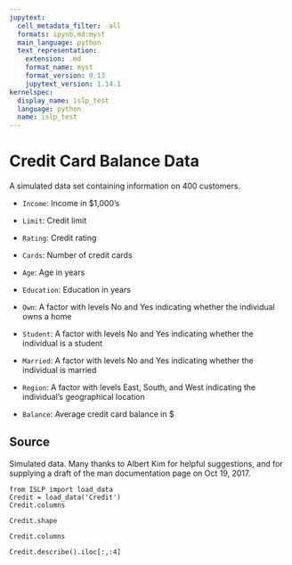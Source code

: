 ```yaml
---
jupytext:
  cell_metadata_filter: -all
  formats: ipynb,md:myst
  main_language: python
  text_representation:
    extension: .md
    format_name: myst
    format_version: 0.13
    jupytext_version: 1.14.1
kernelspec:
  display_name: islp_test
  language: python
  name: islp_test
---
```


# Credit Card Balance Data

A simulated data set containing information on 400 customers.

- `Income`: Income in $1,000’s

- `Limit`: Credit limit

- `Rating`: Credit rating

- `Cards`: Number of credit cards

- `Age`: Age in years

- `Education`: Education in years

- `Own`: A factor with levels No and Yes indicating whether the individual owns a home

- `Student`: A factor with levels No and Yes indicating whether the individual is a student

- `Married`: A factor with levels No and Yes indicating whether the individual is married

- `Region`: A factor with levels East, South, and West indicating the individual’s geographical location

- `Balance`: Average credit card balance in $


## Source

Simulated data. Many thanks to Albert Kim for helpful suggestions,
and for supplying a draft of the man documentation page on Oct 19,
2017.

```{code-cell} ipython3
from ISLP import load_data
Credit = load_data('Credit')
Credit.columns
```

```{code-cell} ipython3
Credit.shape
```

```{code-cell} ipython3
Credit.columns
```

```{code-cell} ipython3
Credit.describe().iloc[:,:4]
```
